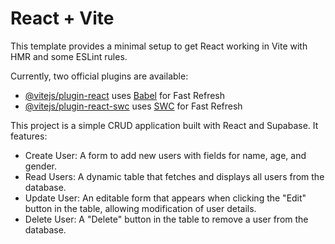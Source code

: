 # React + Vite

This template provides a minimal setup to get React working in Vite with HMR and some ESLint rules.

Currently, two official plugins are available:

- [@vitejs/plugin-react](https://github.com/vitejs/vite-plugin-react/blob/main/packages/plugin-react/README.md) uses [Babel](https://babeljs.io/) for Fast Refresh
- [@vitejs/plugin-react-swc](https://github.com/vitejs/vite-plugin-react-swc) uses [SWC](https://swc.rs/) for Fast Refresh

This project is a simple CRUD application built with React and Supabase. 
It features:

- Create User: A form to add new users with fields for name, age, and gender.
- Read Users: A dynamic table that fetches and displays all users from the database.
- Update User: An editable form that appears when clicking the "Edit" button in the table, allowing modification of user details.
- Delete User: A "Delete" button in the table to remove a user from the database.